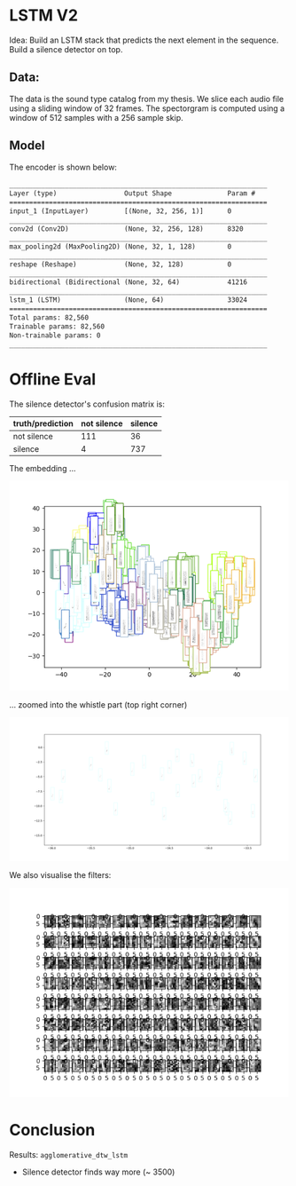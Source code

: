 # LSTM V2

Idea: Build an LSTM stack that predicts the next element in the sequence. Build a silence detector on top. 

## Data:
The data is the sound type catalog from my thesis. We slice each
audio file using a sliding window of 32 frames. The spectorgram is
computed using a window of 512 samples with a 256 sample skip.

## Model
The encoder is shown below:

```
_________________________________________________________________
Layer (type)                 Output Shape              Param #   
=================================================================
input_1 (InputLayer)         [(None, 32, 256, 1)]      0         
_________________________________________________________________
conv2d (Conv2D)              (None, 32, 256, 128)      8320      
_________________________________________________________________
max_pooling2d (MaxPooling2D) (None, 32, 1, 128)        0         
_________________________________________________________________
reshape (Reshape)            (None, 32, 128)           0         
_________________________________________________________________
bidirectional (Bidirectional (None, 32, 64)            41216     
_________________________________________________________________
lstm_1 (LSTM)                (None, 64)                33024     
=================================================================
Total params: 82,560
Trainable params: 82,560
Non-trainable params: 0
_________________________________________________________________
```

# Offline Eval

The silence detector's confusion matrix is:

|truth/prediction|not silence|silence|
|:---|:---|:---|
|not silence|111|36|
|silence|4|737|

The embedding ... 

![embedding](images/embedding.png)

... zoomed into the whistle part (top right corner)

![embedding](images/embedding_zoomed.png)

We also visualise the filters:

![embedding](images/filters.png)


# Conclusion

Results: `agglomerative_dtw_lstm`

+ Silence detector finds way more (~ 3500)
